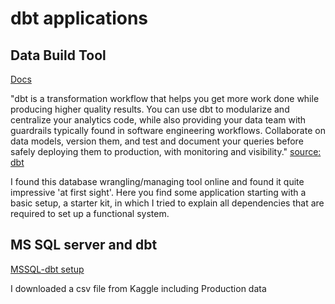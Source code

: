 # dbt applications
## Data Build Tool

[Docs](https://docs.getdbt.com/)

"dbt is a transformation workflow that helps you get more work done while producing higher quality results. You can use dbt to modularize and centralize your analytics code, while also providing your data team with guardrails typically found in software engineering workflows. Collaborate on data models, version them, and test and document your queries before safely deploying them to production, with monitoring and visibility." [source: dbt](https://docs.getdbt.com/introduction)

I found this database wrangling/managing tool online and found it quite impressive 'at first sight'. Here you find some application starting with a basic setup, a starter kit, in which I tried to explain all dependencies that are required to set up a functional system.

## MS SQL server and dbt

[MSSQL-dbt setup](https://docs.getdbt.com/docs/core/connect-data-platform/mssql-setup)

I downloaded a csv file from Kaggle including Production data

